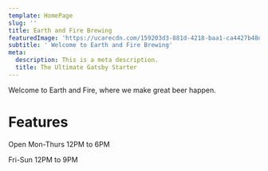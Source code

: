 ```yaml
---
template: HomePage
slug: ''
title: Earth and Fire Brewing
featuredImage: 'https://ucarecdn.com/159203d3-881d-4218-baa1-ca4427b48d0d/'
subtitle: ' Welcome to Earth and Fire Brewing'
meta:
  description: This is a meta description.
  title: The Ultimate Gatsby Starter
---
```


Welcome to Earth and Fire, where we make great beer happen.

# Features
Open
Mon-Thurs
12PM to 6PM

Fri-Sun
12PM to 9PM